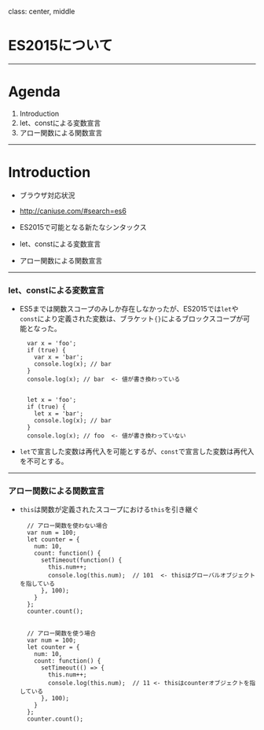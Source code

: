 class: center, middle

# ES2015について

---

# Agenda

1. Introduction
1. let、constによる変数宣言
1. アロー関数による関数宣言

---

# Introduction

- ブラウザ対応状況
 - http://caniuse.com/#search=es6


- ES2015で可能となる新たなシンタックス
 - let、constによる変数宣言
 - アロー関数による関数宣言


---

### let、constによる変数宣言

- ES5までは関数スコープのみしか存在しなかったが、ES2015では`let`や`const`により定義された変数は、ブラケット`{}`によるブロックスコープが可能となった。


        var x = 'foo';
        if (true) {
          var x = 'bar';
          console.log(x); // bar
        }
        console.log(x); // bar  <- 値が書き換わっている


        let x = 'foo';
        if (true) {
          let x = 'bar';
          console.log(x); // bar
        }
        console.log(x); // foo  <- 値が書き換わっていない

- `let`で宣言した変数は再代入を可能とするが、`const`で宣言した変数は再代入を不可とする。

---

### アロー関数による関数宣言

- `this`は関数が定義されたスコープにおける`this`を引き継ぐ


        // アロー関数を使わない場合
        var num = 100;
        let counter = {
          num: 10,
          count: function() {
            setTimeout(function() {
              this.num++;
              console.log(this.num);  // 101  <- thisはグローバルオブジェクトを指している
            }, 100);
          }
        };
        counter.count();


        // アロー関数を使う場合
        var num = 100;
        let counter = {
          num: 10,
          count: function() {
            setTimeout(() => {
              this.num++;
              console.log(this.num);  // 11 <- thisはcounterオブジェクトを指している
            }, 100);
          }
        };
        counter.count();

